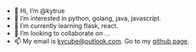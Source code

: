 - 👋 Hi, I’m @kytrue
- 👀 I’m interested in python, golang, java, javascript. 
- 🌱 I’m currently learning flask, react. 
- 💞️ I’m looking to collaborate on ...
- 📫 My email is kycube@outlook.com. Go to my [github page](https://kytrue.github.io). 

<!---
kytrue/kytrue is a ✨ special ✨ repository because its `README.md` (this file) appears on your GitHub profile.
You can click the Preview link to take a look at your changes.
--->
